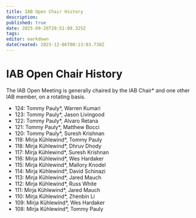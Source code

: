 ```yaml
---
title: IAB Open Chair History
description: 
published: true
date: 2025-09-26T20:51:09.325Z
tags: 
editor: markdown
dateCreated: 2023-12-06T00:13:03.738Z
---
```


# IAB Open Chair History
The IAB Open Meeting is generally chaired by the IAB Chair* and one other IAB member, on a rotating basis.

- 124: Tommy Pauly*, Warren Kumari
- 123: Tommy Pauly*, Jason Livingood
- 122: Tommy Pauly*, Alvaro Retana
- 121: Tommy Pauly*, Matthew Bocci
- 120: Tommy Pauly*, Suresh Krishnan
- 119: Mirja Kühlewind*, Tommy Pauly
- 118: Mirja Kühlewind*, Dhruv Dhody
- 117: Mirja Kühlewind*, Suresh Krishnan
- 116: Mirja Kühlewind*, Wes Hardaker
- 115: Mirja Kühlewind*, Mallory Knodel
- 114: Mirja Kühlewind*, David Schinazi
- 113: Mirja Kühlewind*, Jared Mauch
- 112: Mirja Kühlewind*, Russ White
- 111: Mirja Kühlewind*, Jared Mauch
- 110: Mirja Kühlewind*, Zhenbin Li
- 109: Mirja Kühlewind*, Wes Hardaker
- 108: Mirja Kühlewind*, Tommy Pauly

